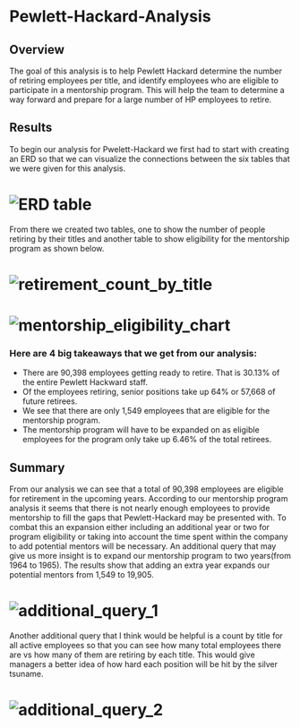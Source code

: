# Pewlett-Hackard-Analysis
## Overview
The goal of this analysis is to help Pewlett Hackard determine the number of retiring employees per title, and identify employees who are eligible to participate in a mentorship program. This will help the team to determine a way forward and prepare for a large number of HP employees to retire.
## Results
To begin our analysis for Pwelett-Hackard we first had to start with creating an ERD so that we can visualize the connections between the six tables that we were given for this analysis.
# ![ERD table](https://user-images.githubusercontent.com/41974323/144906643-47bfdada-4bef-47e6-b33c-cb9cd9366a4f.png)
From there we created two tables, one to show the number of people retiring by their titles and another table to show eligibility for the mentorship program as shown below.
# ![retirement_count_by_title](https://user-images.githubusercontent.com/41974323/144917016-2afc70f2-801f-4745-9fc4-8b7fd94ccd19.png)
# ![mentorship_eligibility_chart](https://user-images.githubusercontent.com/41974323/144917121-368d27a4-e1b3-4457-a2d4-802897ad648f.png)
### Here are 4 big takeaways that we get from our analysis:
* There are 90,398 employees getting ready to retire. That is 30.13% of the entire Pewlett Hackward staff.
* Of the employees retiring, senior positions take up 64% or 57,668 of future retirees.
* We see that there are only 1,549 employees that are eligible for the mentorship program.
* The mentorship program will have to be expanded on as eligible employees for the program only take up 6.46% of the total retirees.
## Summary
From our analysis we can see that a total of 90,398 employees are eligible for retirement in the upcoming years. According to our mentorship program analysis it seems that there is not nearly enough employees to provide mentorship to fill the gaps that Pewlett-Hackard may be presented with. To combat this an expansion either including an additional year or two for program eligibility or taking into account the time spent within the company to add potential mentors will be necessary. An additional query that may give us more insight is to expand our mentorship program to two years(from 1964 to 1965). The results show that adding an extra year expands our potential mentors from 1,549 to 19,905.
# ![additional_query_1](https://user-images.githubusercontent.com/41974323/144920505-f0e8efa3-d66c-474c-b361-e5dd3bc97751.PNG)
Another additional query that I think would be helpful is a count by title for all active employees so that you can see how many total employees there are vs how many of them are retiring by each title. This would give managers a better idea of how hard each position will be hit by the silver tsuname.
# ![additional_query_2](https://user-images.githubusercontent.com/41974323/144922446-2f02baeb-ad2c-418b-8dd1-07d98eebef75.PNG)
